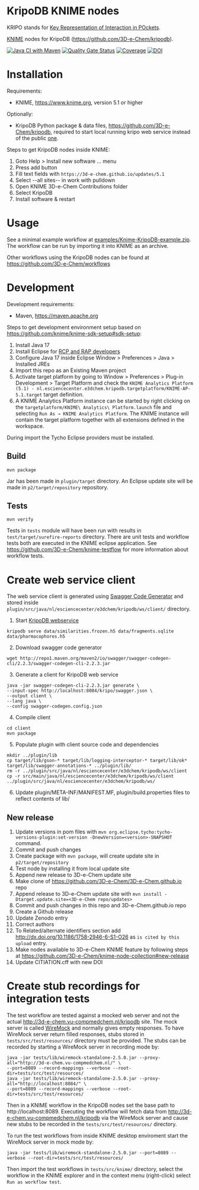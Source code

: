 # KripoDB KNIME nodes

KRIPO stands for [Key Representation of Interaction in POckets](http://dx.doi.org/10.1186/1758-2946-6-S1-O26).

[KNIME](http://www.knime.org) nodes for KripoDB (https://github.com/3D-e-Chem/kripodb).

[![Java CI with Maven](https://github.com/3D-e-Chem/knime-kripodb/workflows/Java%20CI%20with%20Maven/badge.svg)](https://github.com/3D-e-Chem/knime-kripodb/actions?query=workflow%3A%22Java+CI+with+Maven%22)
[![Quality Gate Status](https://sonarcloud.io/api/project_badges/measure?project=3D-e-Chem_knime-kripodb&metric=alert_status)](https://sonarcloud.io/summary/new_code?id=3D-e-Chem_knime-kripodb)
[![Coverage](https://sonarcloud.io/api/project_badges/measure?project=3D-e-Chem_knime-kripodb&metric=coverage)](https://sonarcloud.io/summary/new_code?id=3D-e-Chem_knime-kripodb)
[![DOI](https://zenodo.org/badge/DOI/10.5281/zenodo.597262.svg)](https://doi.org/10.5281/zenodo.597262)

# Installation

Requirements:

- KNIME, https://www.knime.org, version 5.1 or higher

Optionally:

- KripoDB Python package & data files, https://github.com/3D-e-Chem/kripodb,
  required to start local running kripo web service instead of the public [one](http://3d-e-chem.vu-compmedchem.nl/kripodb/ui).

Steps to get KripoDB nodes inside KNIME:

1. Goto Help > Install new software ... menu
2. Press add button
3. Fill text fields with `https://3d-e-chem.github.io/updates/5.1`
4. Select --all sites-- in work with pulldown
5. Open KNIME 3D-e-Chem Contributions folder
6. Select KripoDB
7. Install software & restart

# Usage

See a minimal example workflow at [examples/Knime-KripoDB-example.zip](examples/Knime-KripoDB-example.zip).
The workflow can be run by importing it into KNIME as an archive.

Other workflows using the KripoDB nodes can be found at https://github.com/3D-e-Chem/workflows

# Development

Development requirements:

- Maven, https://maven.apache.org

Steps to get development environment setup based on https://github.com/knime/knime-sdk-setup#sdk-setup:

1. Install Java 17
2. Install Eclipse for [RCP and RAP developers](https://www.eclipse.org/downloads/packages/installer)
3. Configure Java 17 inside Eclipse Window > Preferences > Java > Installed JREs
4. Import this repo as an Existing Maven project
5. Activate target platform by going to Window > Preferences > Plug-in Development > Target Platform and check the `KNIME Analytics Platform (5.1) - nl.esciencecenter.e3dchem.kripodb.targetplatform/KNIME-AP-5.1.target` target definition.
6. A KNIME Analytics Platform instance can be started by right clicking on the `targetplatform/KNIME\ Analytics\ Platform.launch` file and selecting `Run As → KNIME Analytics Platform`. The KNIME instance will contain the target platform together with all extensions defined in the workspace.

During import the Tycho Eclipse providers must be installed.

## Build

```shell
mvn package
```

Jar has been made in `plugin/target` directory.
An Eclipse update site will be made in `p2/target/repository` repository.

## Tests

```shell
mvn verify
```

Tests in `tests` module will have been run with results in `test/target/surefire-reports` directory.
There are unit tests and workflow tests both are executed in the KNIME eclipse application.
See https://github.com/3D-e-Chem/knime-testflow for more information about workflow tests.

# Create web service client

The web service client is generated using [Swagger Code Generator](https://github.com/swagger-api/swagger-codegen) and stored inside `plugin/src/java/nl/esciencecenter/e3dchem/kripodb/ws/client/` directory.

1. Start [KripoDB webservice](https://github.com/3D-e-Chem/kripodb#web-service)

```shell
kripodb serve data/similarities.frozen.h5 data/fragments.sqlite data/pharmacophores.h5
```

2. Download swagger code generator

```shell
wget http://repo1.maven.org/maven2/io/swagger/swagger-codegen-cli/2.2.3/swagger-codegen-cli-2.2.3.jar
```

3. Generate a client for KripoDB web service

```shell
java -jar swagger-codegen-cli-2.2.3.jar generate \
--input-spec http://localhost:8084/kripo/swagger.json \
--output client \
--lang java \
--config swagger-codegen.config.json
```

4. Compile client

```shell
cd client
mvn package
```

5. Populate plugin with client source code and dependencies

```shell
mkdir ../plugin/lib
cp target/lib/gson-* target/lib/logging-interceptor-* target/lib/ok* target/lib/swagger-annotations-* ../plugin/lib/
rm -r ../plugin/src/java/nl/esciencecenter/e3dchem/kripodb/ws/client
cp -r src/main/java/nl/esciencecenter/e3dchem/kripodb/ws/client ../plugin/src/java/nl/esciencecenter/e3dchem/kripodb/ws/
```

6. Update plugin/META-INF/MANIFEST.MF, plugin/build.properties files to reflect contents of lib/

## New release

1. Update versions in pom files with `mvn org.eclipse.tycho:tycho-versions-plugin:set-version -DnewVersion=<version>-SNAPSHOT` command.
2. Commit and push changes
3. Create package with `mvn package`, will create update site in `p2/target/repository`
4. Test node by installing it from local update site
5. Append new release to 3D-e-Chem update site
6. Make clone of https://github.com/3D-e-Chem/3D-e-Chem.github.io repo
7. Append release to 3D-e-Chem update site with `mvn install -Dtarget.update.site=<3D-e-Chem repo/updates>`
8. Commit and push changes in this repo and 3D-e-Chem.github.io repo
9. Create a Github release
10. Update Zenodo entry
11. Correct authors
12. To Related/alternate identifiers section add http://dx.doi.org/10.1186/1758-2946-6-S1-O26 as `is cited by this upload` entry.
13. Make nodes available to 3D-e-Chem KNIME feature by following steps at https://github.com/3D-e-Chem/knime-node-collection#new-release
14. Update CITIATION.cff with new DOI

# Create stub recordings for integration tests

The test workflow are tested against a mocked web server and not the actual http://3d-e-chem.vu-compmedchem.nl/kripodb site.
The mock server is called [WireMock](http://WireMock.org/) and normally gives empty responses.
To have WireMock server return filled responses, stubs stored in `tests/src/test/resources/` directory must be provided.
The stubs can be recorded by starting a WireMock server in recording mode by:

```
java -jar tests/lib/wiremock-standalone-2.5.0.jar --proxy-all="http://3d-e-chem.vu-compmedchem.nl/" \
--port=8089 --record-mappings --verbose --root-dir=tests/src/test/resources/
java -jar tests/lib/wiremock-standalone-2.5.0.jar --proxy-all="http://localhost:8084/" \
--port=8089 --record-mappings --verbose --root-dir=tests/src/test/resources/
```

Then in a KNIME workflow in the KripoDB nodes set the base path to http://localhost:8089.
Executing the workflow will fetch data from http://3d-e-chem.vu-compmedchem.nl/kripodb via the WireMock server and cause new stubs to be recorded in the `tests/src/test/resources/` directory.

To run the test workflows from inside KNIME desktop enviroment start the WireMock server in mock mode by:

```shell
java -jar tests/lib/wiremock-standalone-2.5.0.jar --port=8089 --verbose --root-dir=tests/src/test/resources/
```

Then import the test workflows in `tests/src/knime/` directory, select the workflow in the KNIME explorer and in the context menu (right-click) select `Run as workflow test`.

